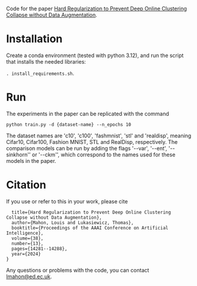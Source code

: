 Code for the paper [Hard Regularization to Prevent Deep Online Clustering Collapse without Data Augmentation](https://ojs.aaai.org/index.php/AAAI/article/view/29340).

# Installation
Create a conda environment (tested with python 3.12), and run the script that installs the needed libraries: 

```. install_requirements.sh```. 

# Run
The experiments in the paper can be replicated with the command 

```python train.py -d {dataset-name} --n_epochs 10```

The dataset names are 'c10', 'c100', 'fashmnist', 'stl' and 'realdisp', meaning Cifar10, Cifar100, Fashion MNIST, STL and RealDisp, respectively.
The comparison models can be run by adding the flags '--var', '--ent', '--sinkhorn'' or '--ckm'', which correspond to the names used for these models in the paper.

# Citation
If you use or refer to this in your work, please cite
```
  title={Hard Regularization to Prevent Deep Online Clustering Collapse without Data Augmentation},
  author={Mahon, Louis and Lukasiewicz, Thomas},
  booktitle={Proceedings of the AAAI Conference on Artificial Intelligence},
  volume={38},
  number={13},
  pages={14281--14288},
  year={2024}
}
```

Any questions or problems with the code, you can contact lmahon@ed.ec.uk.
